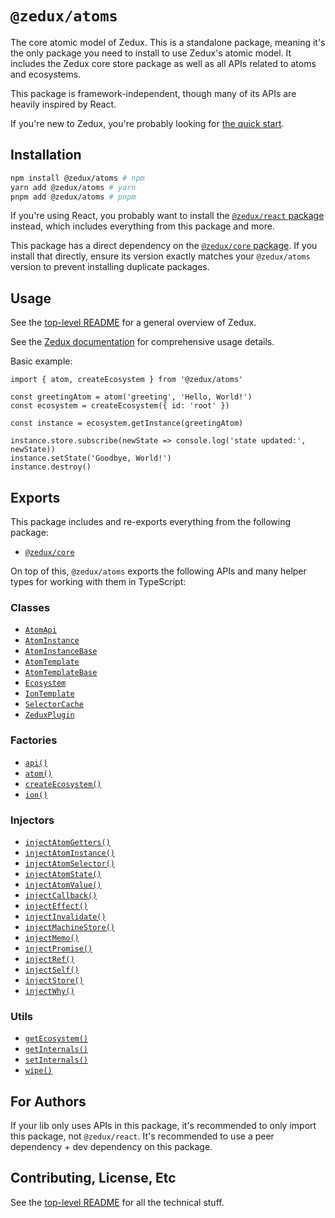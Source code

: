 # `@zedux/atoms`

The core atomic model of Zedux. This is a standalone package, meaning it's the only package you need to install to use Zedux's atomic model. It includes the Zedux core store package as well as all APIs related to atoms and ecosystems.

This package is framework-independent, though many of its APIs are heavily inspired by React.

If you're new to Zedux, you're probably looking for [the quick start](https://omnistac.github.io/zedux/docs/walkthrough/quick-start).

## Installation

```sh
npm install @zedux/atoms # npm
yarn add @zedux/atoms # yarn
pnpm add @zedux/atoms # pnpm
```

If you're using React, you probably want to install the [`@zedux/react` package](https://www.npmjs.com/package/@zedux/react) instead, which includes everything from this package and more.

This package has a direct dependency on the [`@zedux/core` package](https://www.npmjs.com/package/@zedux/core). If you install that directly, ensure its version exactly matches your `@zedux/atoms` version to prevent installing duplicate packages.

## Usage

See the [top-level README](https://github.com/Omnistac/zedux) for a general overview of Zedux.

See the [Zedux documentation](https://omnistac.github.io/zedux) for comprehensive usage details.

Basic example:

```tsx
import { atom, createEcosystem } from '@zedux/atoms'

const greetingAtom = atom('greeting', 'Hello, World!')
const ecosystem = createEcosystem({ id: 'root' })

const instance = ecosystem.getInstance(greetingAtom)

instance.store.subscribe(newState => console.log('state updated:', newState))
instance.setState('Goodbye, World!')
instance.destroy()
```

## Exports

This package includes and re-exports everything from the following package:

- [`@zedux/core`](https://www.npmjs.com/package/@zedux/core)

On top of this, `@zedux/atoms` exports the following APIs and many helper types for working with them in TypeScript:

### Classes

- [`AtomApi`](https://omnistac.github.io/zedux/docs/api/classes/AtomApi)
- [`AtomInstance`](https://omnistac.github.io/zedux/docs/api/classes/AtomInstance)
- [`AtomInstanceBase`](https://omnistac.github.io/zedux/docs/api/classes/AtomInstanceBase)
- [`AtomTemplate`](https://omnistac.github.io/zedux/docs/api/classes/AtomTemplate)
- [`AtomTemplateBase`](https://omnistac.github.io/zedux/docs/api/classes/AtomTemplateBase)
- [`Ecosystem`](https://omnistac.github.io/zedux/docs/api/classes/Ecosystem)
- [`IonTemplate`](https://omnistac.github.io/zedux/docs/api/classes/IonTemplate)
- [`SelectorCache`](https://omnistac.github.io/zedux/docs/api/classes/SelectorCache)
- [`ZeduxPlugin`](https://omnistac.github.io/zedux/docs/api/classes/ZeduxPlugin)

### Factories

- [`api()`](https://omnistac.github.io/zedux/docs/api/factories/api)
- [`atom()`](https://omnistac.github.io/zedux/docs/api/factories/atom)
- [`createEcosystem()`](https://omnistac.github.io/zedux/docs/api/factories/createEcosystem)
- [`ion()`](https://omnistac.github.io/zedux/docs/api/factories/ion)

### Injectors

- [`injectAtomGetters()`](https://omnistac.github.io/zedux/docs/api/injectors/injectAtomGetters)
- [`injectAtomInstance()`](https://omnistac.github.io/zedux/docs/api/injectors/injectAtomInstance)
- [`injectAtomSelector()`](https://omnistac.github.io/zedux/docs/api/injectors/injectAtomSelector)
- [`injectAtomState()`](https://omnistac.github.io/zedux/docs/api/injectors/injectAtomState)
- [`injectAtomValue()`](https://omnistac.github.io/zedux/docs/api/injectors/injectAtomValue)
- [`injectCallback()`](https://omnistac.github.io/zedux/docs/api/injectors/injectCallback)
- [`injectEffect()`](https://omnistac.github.io/zedux/docs/api/injectors/injectEffect)
- [`injectInvalidate()`](https://omnistac.github.io/zedux/docs/api/injectors/injectInvalidate)
- [`injectMachineStore()`](https://omnistac.github.io/zedux/docs/api/injectors/injectMachineStore)
- [`injectMemo()`](https://omnistac.github.io/zedux/docs/api/injectors/injectMemo)
- [`injectPromise()`](https://omnistac.github.io/zedux/docs/api/injectors/injectPromise)
- [`injectRef()`](https://omnistac.github.io/zedux/docs/api/injectors/injectRef)
- [`injectSelf()`](https://omnistac.github.io/zedux/docs/api/injectors/injectSelf)
- [`injectStore()`](https://omnistac.github.io/zedux/docs/api/injectors/injectStore)
- [`injectWhy()`](https://omnistac.github.io/zedux/docs/api/injectors/injectWhy)

### Utils

- [`getEcosystem()`](https://omnistac.github.io/zedux/docs/api/utils/internal-utils#getecosystem)
- [`getInternals()`](https://omnistac.github.io/zedux/docs/api/utils/internal-utils#getinternals)
- [`setInternals()`](https://omnistac.github.io/zedux/docs/api/utils/internal-utils#setinternals)
- [`wipe()`](https://omnistac.github.io/zedux/docs/api/utils/internal-utils#wipe)

## For Authors

If your lib only uses APIs in this package, it's recommended to only import this package, not `@zedux/react`. It's recommended to use a peer dependency + dev dependency on this package.

## Contributing, License, Etc

See the [top-level README](https://github.com/Omnistac/zedux) for all the technical stuff.
